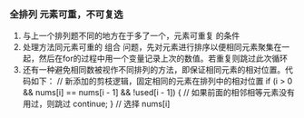 ### 全排列 元素可重，不可复选
1. 与上一个排列题不同的地方在于多了一个，元素可重复 的条件
2. 处理方法同元素可重的 组合 问题，先对元素进行排序以便相同元素聚集在一起，然后在for的过程中用一个变量记录上次的数值。若重复则跳过此次循环
3. 还有一种避免相同数被视作不同排列的方法，即保证相同元素的相对位置。代码如下：
   // 新添加的剪枝逻辑，固定相同的元素在排列中的相对位置
   if (i > 0 && nums[i] == nums[i - 1] && !used[i - 1]) {
   // 如果前面的相邻相等元素没有用过，则跳过
   continue;
   }
   // 选择 nums[i]
